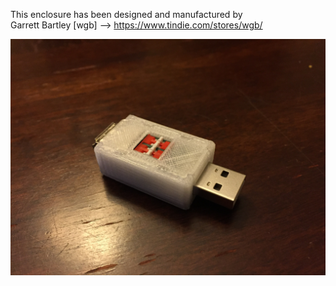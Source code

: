This enclosure has been designed and manufactured by  
Garrett Bartley [wgb] --> https://www.tindie.com/stores/wgb/  

![USB Helper Enclosure](/photos/itsf3o6.jpg)
